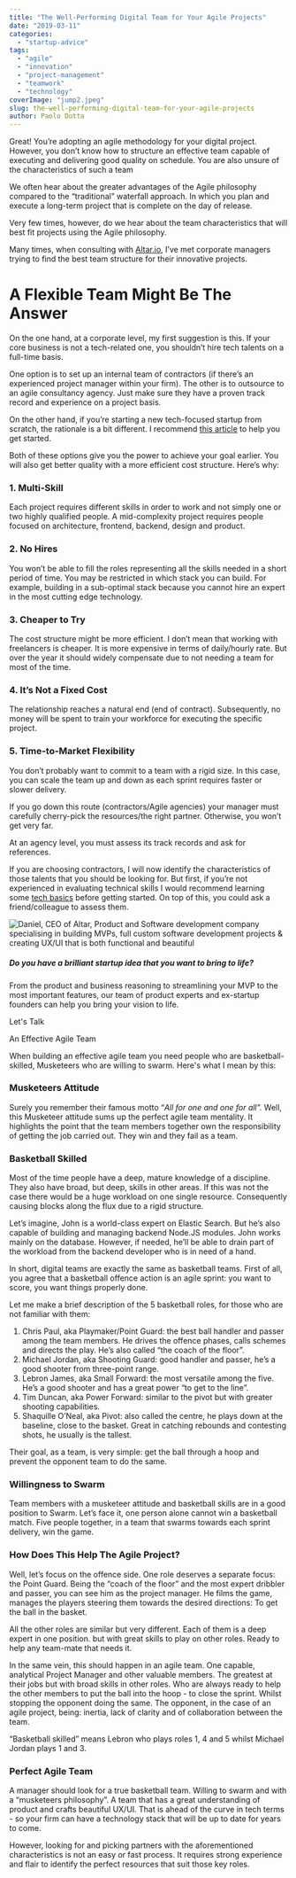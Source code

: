 ```yaml
---
title: "The Well-Performing Digital Team for Your Agile Projects"
date: "2019-03-11"
categories:
  - "startup-advice"
tags:
  - "agile"
  - "innovation"
  - "project-management"
  - "teamwork"
  - "technology"
coverImage: "jump2.jpeg"
slug: the-well-performing-digital-team-for-your-agile-projects
author: Paolo Dotta
---
```


Great! You’re adopting an agile methodology for your digital project. However, you don’t know how to structure an effective team capable of executing and delivering good quality on schedule. You are also unsure of the characteristics of such a team

We often hear about the greater advantages of the Agile philosophy compared to the “traditional” waterfall approach. In which you plan and execute a long-term project that is complete on the day of release.

Very few times, however, do we hear about the team characteristics that will best fit projects using the Agile philosophy.

Many times, when consulting with [Altar.io](https://altar.io/), I’ve met corporate managers trying to find the best team structure for their innovative projects.

# A Flexible Team Might Be The Answer

On the one hand, at a corporate level, my first suggestion is this. If your core business is not a tech-related one, you shouldn’t hire tech talents on a full-time basis.

One option is to set up an internal team of contractors (if there’s an experienced project manager within your firm). The other is to outsource to an agile consultancy agency. Just make sure they have a proven track record and experience on a project basis.

On the other hand, if you’re starting a new tech-focused startup from scratch, the rationale is a bit different. I recommend [this article](https://altar.io/whats-the-best-way-to-build-your-startup-cto-freelancers-agency/) to help you get started.

Both of these options give you the power to achieve your goal earlier. You will also get better quality with a more efficient cost structure. Here’s why:

### 1\. Multi-Skill

Each project requires different skills in order to work and not simply one or two highly qualified people. A mid-complexity project requires people focused on architecture, frontend, backend, design and product.

### 2\. No Hires

You won’t be able to fill the roles representing all the skills needed in a short period of time. You may be restricted in which stack you can build. For example, building in a sub-optimal stack because you cannot hire an expert in the most cutting edge technology.

### 3\. Cheaper to Try

The cost structure might be more efficient. I don’t mean that working with freelancers is cheaper. It is more expensive in terms of daily/hourly rate. But over the year it should widely compensate due to not needing a team for most of the time.

### 4\. It’s Not a Fixed Cost

The relationship reaches a natural end (end of contract). Subsequently, no money will be spent to train your workforce for executing the specific project.

### 5\. Time-to-Market Flexibility

You don’t probably want to commit to a team with a rigid size. In this case, you can scale the team up and down as each sprint requires faster or slower delivery.

If you go down this route (contractors/Agile agencies) your manager must carefully cherry-pick the resources/the right partner. Otherwise, you won’t get very far.

At an agency level, you must assess its track records and ask for references.

If you are choosing contractors, I will now identify the characteristics of those talents that you should be looking for. But first, if you’re not experienced in evaluating technical skills I would recommend learning some [tech basics](https://altar.io/blog/what-the-non-technical-entrepreneur-needs-to-know-about-tech/) before getting started. On top of this, you could ask a friend/colleague to assess them.

![Daniel, CEO of Altar, Product and Software development company specialising in building MVPs, full custom software development projects & creating UX/UI that is both functional and beautiful](https://raw.githubusercontent.com/vmagellan/altar-blog/main/posts/images/cta-colors-daniel-arms-crossed.png)

##### Do you have a brilliant startup idea that you want to bring to life?

From the product and business reasoning to streamlining your MVP to the most important features, our team of product experts and ex-startup founders can help you bring your vision to life.

Let's Talk

An Effective Agile Team

When building an effective agile team you need people who are basketball-skilled, Musketeers who are willing to swarm. Here's what I mean by this:

### Musketeers Attitude

Surely you remember their famous motto “*All for one and one for all”.* Well, this Musketeer attitude sums up the perfect agile team mentality. It highlights the point that the team members together own the responsibility of getting the job carried out. They win and they fail as a team.

### Basketball Skilled

Most of the time people have a deep, mature knowledge of a discipline. They also have broad, but deep, skills in other areas. If this was not the case there would be a huge workload on one single resource. Consequently causing blocks along the flux due to a rigid structure.

Let’s imagine, John is a world-class expert on Elastic Search. But he’s also capable of building and managing backend Node.JS modules. John works mainly on the database. However, if needed, he’ll be able to drain part of the workload from the backend developer who is in need of a hand.

In short, digital teams are exactly the same as basketball teams. First of all, you agree that a basketball offence action is an agile sprint: you want to score, you want things properly done.

Let me make a brief description of the 5 basketball roles, for those who are not familiar with them:

1. Chris Paul, aka Playmaker/Point Guard: the best ball handler and passer among the team members. He drives the offence phases, calls schemes and directs the play. He’s also called “the coach of the floor”.
2. Michael Jordan, aka Shooting Guard: good handler and passer, he’s a good shooter from three-point range.
3. Lebron James, aka Small Forward: the most versatile among the five. He’s a good shooter and has a great power “to get to the line”.
4. Tim Duncan, aka Power Forward: similar to the pivot but with greater shooting capabilities.
5. Shaquille O’Neal, aka Pivot: also called the centre, he plays down at the baseline, close to the basket. Great in catching rebounds and contesting shots, he usually is the tallest.

Their goal, as a team, is very simple: get the ball through a hoop and prevent the opponent team to do the same.

### Willingness to Swarm

Team members with a musketeer attitude and basketball skills are in a good position to Swarm. Let’s face it, one person alone cannot win a basketball match. Five people together, in a team that swarms towards each sprint delivery, win the game.

### How Does This Help The Agile Project?

Well, let’s focus on the offence side. One role deserves a separate focus: the Point Guard. Being the “coach of the floor” and the most expert dribbler and passer, you can see him as the project manager. He films the game, manages the players steering them towards the desired directions: To get the ball in the basket.

All the other roles are similar but very different. Each of them is a deep expert in one position. but with great skills to play on other roles. Ready to help any team-mate that needs it.

In the same vein, this should happen in an agile team. One capable, analytical Project Manager and other valuable members. The greatest at their jobs but with broad skills in other roles. Who are always ready to help the other members to put the ball into the hoop - to close the sprint. Whilst stopping the opponent doing the same. The opponent, in the case of an agile project, being: inertia, lack of clarity and of collaboration between the team.

“Basketball skilled” means Lebron who plays roles 1, 4 and 5 whilst Michael Jordan plays 1 and 3.

### Perfect Agile Team

A manager should look for a true basketball team. Willing to swarm and with a “musketeers philosophy”. A team that has a great understanding of product and crafts beautiful UX/UI. That is ahead of the curve in tech terms - so your firm can have a technology stack that will be up to date for years to come.

However, looking for and picking partners with the aforementioned characteristics is not an easy or fast process. It requires strong experience and flair to identify the perfect resources that suit those key roles.

